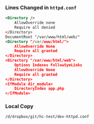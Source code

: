 
### Lines Changed in `httpd.conf` ###

```xml
<Directory />
    AllowOverride none
    Require all denied
</Directory>
DocumentRoot "/var/www/html/web/"
<Directory "/var/www/html/">
    AllowOverride None
    Require all granted
</Directory>
<Directory "/var/www/html/web">
    Options Indexes FollowSymLinks
    AllowOverride None
    Require all granted
</Directory>
<IfModule dir_module>
    DirectoryIndex app.php
</IfModule>
```


### Local Copy ###

```bash
/d/dropbox/git/hc-test/dev-httpd.conf
```
